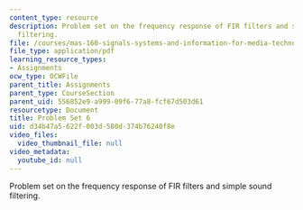 ```yaml
---
content_type: resource
description: Problem set on the frequency response of FIR filters and simple sound
  filtering.
file: /courses/mas-160-signals-systems-and-information-for-media-technology-fall-2007/d34b47a5622f003d580d374b76240f8e_ps6.pdf
file_type: application/pdf
learning_resource_types:
- Assignments
ocw_type: OCWFile
parent_title: Assignments
parent_type: CourseSection
parent_uid: 556852e9-a999-09f6-77a8-fcf67d503d61
resourcetype: Document
title: Problem Set 6
uid: d34b47a5-622f-003d-580d-374b76240f8e
video_files:
  video_thumbnail_file: null
video_metadata:
  youtube_id: null
---
```

Problem set on the frequency response of FIR filters and simple sound filtering.